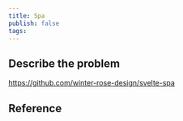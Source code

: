 ```yaml
---
title: Spa
publish: false
tags:
---
```


## Describe the problem

https://github.com/winter-rose-design/svelte-spa

## Reference
